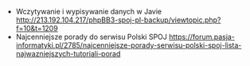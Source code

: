 

* Wczytywanie i wypisywanie danych w Javie
http://213.192.104.217/phpBB3-spoj-pl-backup/viewtopic.php?f=10&t=1209
* Najcenniejsze porady do serwisu Polski SPOJ
https://forum.pasja-informatyki.pl/2785/najcenniejsze-porady-serwisu-polski-spoj-lista-najwazniejszych-tutoriali-porad
